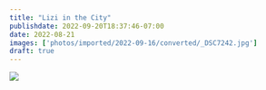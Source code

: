 ```yaml
---
title: "Lizi in the City"
publishdate: 2022-09-20T18:37:46-07:00
date: 2022-08-21
images: ['photos/imported/2022-09-16/converted/_DSC7242.jpg']
draft: true
---
```


![](../photos/imported/2022-05-31/converted/DSC05839.jpg)